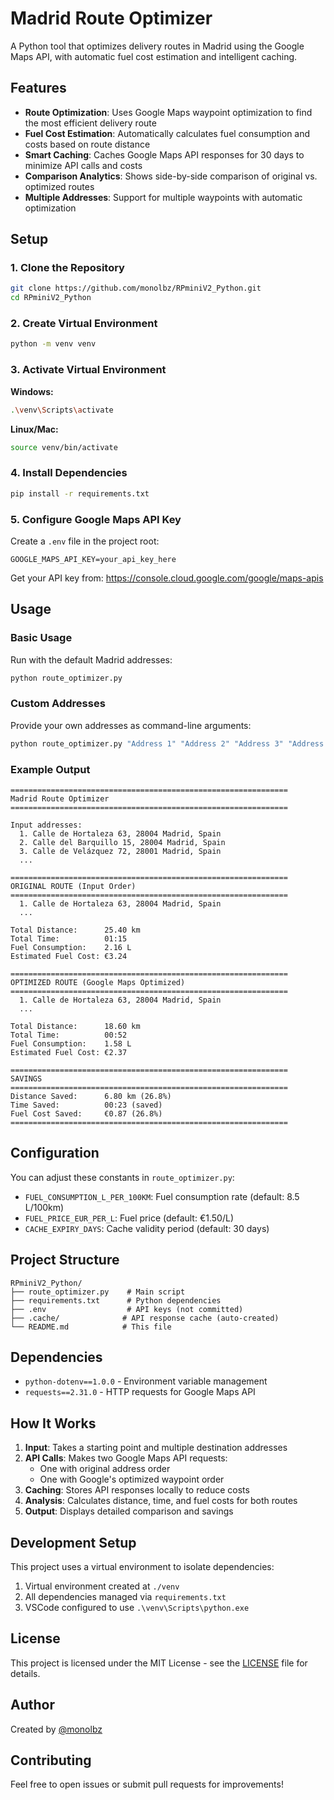 # Madrid Route Optimizer

A Python tool that optimizes delivery routes in Madrid using the Google Maps API, with automatic fuel cost estimation and intelligent caching.

## Features

- **Route Optimization**: Uses Google Maps waypoint optimization to find the most efficient delivery route
- **Fuel Cost Estimation**: Automatically calculates fuel consumption and costs based on route distance
- **Smart Caching**: Caches Google Maps API responses for 30 days to minimize API calls and costs
- **Comparison Analytics**: Shows side-by-side comparison of original vs. optimized routes
- **Multiple Addresses**: Support for multiple waypoints with automatic optimization

## Setup

### 1. Clone the Repository

```bash
git clone https://github.com/monolbz/RPminiV2_Python.git
cd RPminiV2_Python
```

### 2. Create Virtual Environment

```bash
python -m venv venv
```

### 3. Activate Virtual Environment

**Windows:**
```bash
.\venv\Scripts\activate
```

**Linux/Mac:**
```bash
source venv/bin/activate
```

### 4. Install Dependencies

```bash
pip install -r requirements.txt
```

### 5. Configure Google Maps API Key

Create a `.env` file in the project root:

```env
GOOGLE_MAPS_API_KEY=your_api_key_here
```

Get your API key from: https://console.cloud.google.com/google/maps-apis

## Usage

### Basic Usage

Run with the default Madrid addresses:

```bash
python route_optimizer.py
```

### Custom Addresses

Provide your own addresses as command-line arguments:

```bash
python route_optimizer.py "Address 1" "Address 2" "Address 3" "Address 4"
```

### Example Output

```
==============================================================
Madrid Route Optimizer
==============================================================

Input addresses:
  1. Calle de Hortaleza 63, 28004 Madrid, Spain
  2. Calle del Barquillo 15, 28004 Madrid, Spain
  3. Calle de Velázquez 72, 28001 Madrid, Spain
  ...

==============================================================
ORIGINAL ROUTE (Input Order)
==============================================================
  1. Calle de Hortaleza 63, 28004 Madrid, Spain
  ...

Total Distance:      25.40 km
Total Time:          01:15
Fuel Consumption:    2.16 L
Estimated Fuel Cost: €3.24

==============================================================
OPTIMIZED ROUTE (Google Maps Optimized)
==============================================================
  1. Calle de Hortaleza 63, 28004 Madrid, Spain
  ...

Total Distance:      18.60 km
Total Time:          00:52
Fuel Consumption:    1.58 L
Estimated Fuel Cost: €2.37

==============================================================
SAVINGS
==============================================================
Distance Saved:      6.80 km (26.8%)
Time Saved:          00:23 (saved)
Fuel Cost Saved:     €0.87 (26.8%)
==============================================================
```

## Configuration

You can adjust these constants in `route_optimizer.py`:

- `FUEL_CONSUMPTION_L_PER_100KM`: Fuel consumption rate (default: 8.5 L/100km)
- `FUEL_PRICE_EUR_PER_L`: Fuel price (default: €1.50/L)
- `CACHE_EXPIRY_DAYS`: Cache validity period (default: 30 days)

## Project Structure

```
RPminiV2_Python/
├── route_optimizer.py    # Main script
├── requirements.txt      # Python dependencies
├── .env                  # API keys (not committed)
├── .cache/              # API response cache (auto-created)
└── README.md            # This file
```

## Dependencies

- `python-dotenv==1.0.0` - Environment variable management
- `requests==2.31.0` - HTTP requests for Google Maps API

## How It Works

1. **Input**: Takes a starting point and multiple destination addresses
2. **API Calls**: Makes two Google Maps API requests:
   - One with original address order
   - One with Google's optimized waypoint order
3. **Caching**: Stores API responses locally to reduce costs
4. **Analysis**: Calculates distance, time, and fuel costs for both routes
5. **Output**: Displays detailed comparison and savings

## Development Setup

This project uses a virtual environment to isolate dependencies:

1. Virtual environment created at `./venv`
2. All dependencies managed via `requirements.txt`
3. VSCode configured to use `.\venv\Scripts\python.exe`

## License

This project is licensed under the MIT License - see the [LICENSE](LICENSE) file for details.

## Author

Created by [@monolbz](https://github.com/monolbz)

## Contributing

Feel free to open issues or submit pull requests for improvements!

